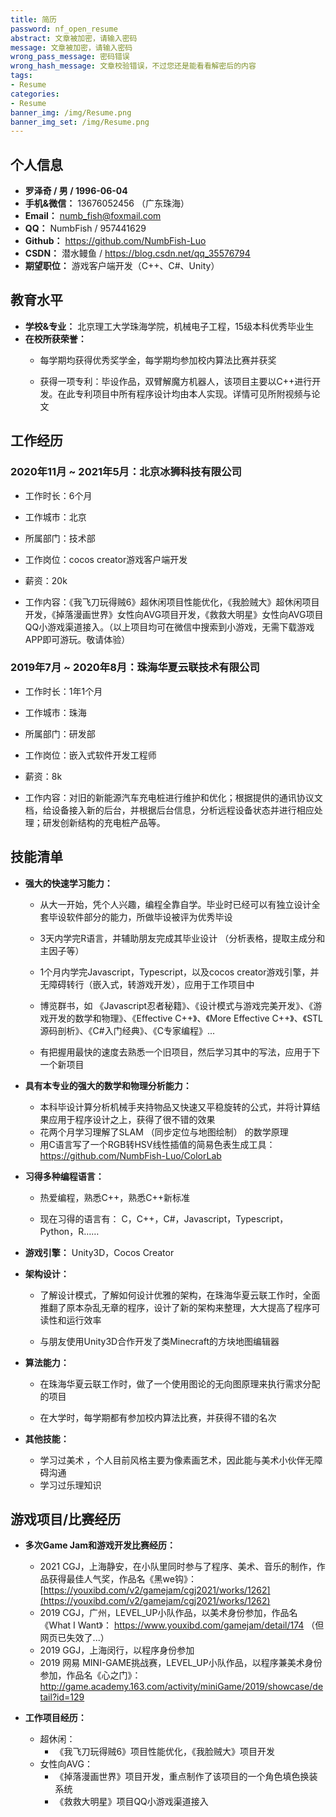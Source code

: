 ```yaml
---
title: 简历
password: nf_open_resume
abstract: 文章被加密，请输入密码
message: 文章被加密，请输入密码
wrong_pass_message: 密码错误
wrong_hash_message: 文章校验错误，不过您还是能看看解密后的内容
tags:
- Resume
categories:
- Resume
banner_img: /img/Resume.png
banner_img_set: /img/Resume.png
---
```


## 个人信息

- **罗泽奇 / 男 / 1996-06-04**
- **手机&微信：** 13676052456 （广东珠海）
- **Email：** numb_fish@foxmail.com
- **QQ：** NumbFish / 957441629
- **Github：** https://github.com/NumbFish-Luo
- **CSDN：** 潜水鳗鱼 / https://blog.csdn.net/qq_35576794
- **期望职位：** 游戏客户端开发（C++、C#、Unity）

## 教育水平

- **学校&专业：** 北京理工大学珠海学院，机械电子工程，15级本科优秀毕业生
- **在校所获荣誉：**
  - 每学期均获得优秀奖学金，每学期均参加校内算法比赛并获奖
  
  - 获得一项专利：毕设作品，双臂解魔方机器人，该项目主要以C++进行开发。在此专利项目中所有程序设计均由本人实现。详情可见所附视频与论文

## 工作经历

### 2020年11月 ~ 2021年5月：北京冰狮科技有限公司

- 工作时长：6个月

- 工作城市：北京

- 所属部门：技术部

- 工作岗位：cocos creator游戏客户端开发

- 薪资：20k

- 工作内容：《我飞刀玩得贼6》超休闲项目性能优化，《我脸贼大》超休闲项目开发，《掉落漫画世界》女性向AVG项目开发，《救救大明星》女性向AVG项目QQ小游戏渠道接入。（以上项目均可在微信中搜索到小游戏，无需下载游戏APP即可游玩。敬请体验）

### 2019年7月 ~ 2020年8月：珠海华夏云联技术有限公司

- 工作时长：1年1个月
- 工作城市：珠海

- 所属部门：研发部

- 工作岗位：嵌入式软件开发工程师

- 薪资：8k

- 工作内容：对旧的新能源汽车充电桩进行维护和优化；根据提供的通讯协议文档，给设备接入新的后台，并根据后台信息，分析远程设备状态并进行相应处理；研发创新结构的充电桩产品等。

## 技能清单

- **强大的快速学习能力：**
  - 从大一开始，凭个人兴趣，编程全靠自学。毕业时已经可以有独立设计全套毕设软件部分的能力，所做毕设被评为优秀毕设
  
  - 3天内学完R语言，并辅助朋友完成其毕业设计 （分析表格，提取主成分和主因子等）
  - 1个月内学完Javascript，Typescript，以及cocos creator游戏引擎，并无障碍转行（嵌入式，转游戏开发），应用于工作项目中
  - 博览群书，如 《Javascript忍者秘籍》、《设计模式与游戏完美开发》、《游戏开发的数学和物理》、《Effective C++》、《More Effective C++》、《STL源码剖析》、《C#入门经典》、《C专家编程》...
  - 有把握用最快的速度去熟悉一个旧项目，然后学习其中的写法，应用于下一个新项目
  
- **具有本专业的强大的数学和物理分析能力：**
  - 本科毕设计算分析机械手夹持物品又快速又平稳旋转的公式，并将计算结果应用于程序设计之上，获得了很不错的效果
  - 花两个月学习理解了SLAM （同步定位与地图绘制） 的数学原理
  - 用C语言写了一个RGB转HSV线性插值的简易色表生成工具：https://github.com/NumbFish-Luo/ColorLab
  
- **习得多种编程语言：**
  - 热爱编程，熟悉C++，熟悉C++新标准

  - 现在习得的语言有： C，C++，C#，Javascript，Typescript，Python，R……

- **游戏引擎：** Unity3D，Cocos Creator

- **架构设计：**
  - 了解设计模式，了解如何设计优雅的架构，在珠海华夏云联工作时，全面推翻了原本杂乱无章的程序，设计了新的架构来整理，大大提高了程序可读性和运行效率
  
  - 与朋友使用Unity3D合作开发了类Minecraft的方块地图编辑器
  
- **算法能力：**
  - 在珠海华夏云联工作时，做了一个使用图论的无向图原理来执行需求分配的项目
  
  - 在大学时，每学期都有参加校内算法比赛，并获得不错的名次
  
- **其他技能：**
  - 学习过美术 ，个人目前风格主要为像素画艺术，因此能与美术小伙伴无障碍沟通
  - 学习过乐理知识

## 游戏项目/比赛经历

- **多次Game Jam和游戏开发比赛经历：**
  - 2021 CGJ，上海静安，在小队里同时参与了程序、美术、音乐的制作，作品获得最佳人气奖，作品名《黑we钩》：[https://youxibd.com/v2/gamejam/cgj2021/works/1262](https://youxibd.com/v2/gamejam/cgj2021/works/1262)
  - 2019 CGJ，广州，LEVEL_UP小队作品，以美术身份参加，作品名《What I Want》： https://www.youxibd.com/gamejam/detail/174 （但网页已失效了...）
  - 2019 GGJ，上海闵行，以程序身份参加
  - 2019 网易 MINI-GAME挑战赛，LEVEL_UP小队作品，以程序兼美术身份参加，作品名《心之门》： http://game.academy.163.com/activity/miniGame/2019/showcase/detail?id=129


- **工作项目经历：**
  - 超休闲：
    - 《我飞刀玩得贼6》项目性能优化，《我脸贼大》项目开发
  - 女性向AVG：
    - 《掉落漫画世界》项目开发，重点制作了该项目的一个角色填色换装系统
    - 《救救大明星》项目QQ小游戏渠道接入